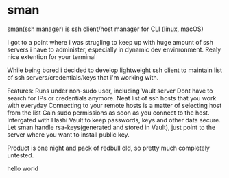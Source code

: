 # sman

sman(ssh manager) is ssh client/host manager for CLI (linux, macOS)

I got to a point where i was strugling to keep up with huge amount of ssh servers i have to administer, especially in dynamic dev envinronment. Realy nice extention for your terminal

While being bored i decided to develop lightweight ssh client to maintain list of ssh servers/credentials/keys that i'm working with.


Features:
Runs under non-sudo user, including Vault server
Dont have to search for IPs or credentials anymore. Neat list of ssh hosts that you work with everyday
Connecting to your remote hosts is a matter of selecting host from the list
Gain sudo permissions as soon as you connect to the host.
Intergated with Hashi Vault to keep passwords, keys and other data secure. 
Let sman handle rsa-keys(generated and stored in Vault), just point to the server where you want to install public key.


Product is one night and pack of redbull old, so pretty much completely untested.


hello world
